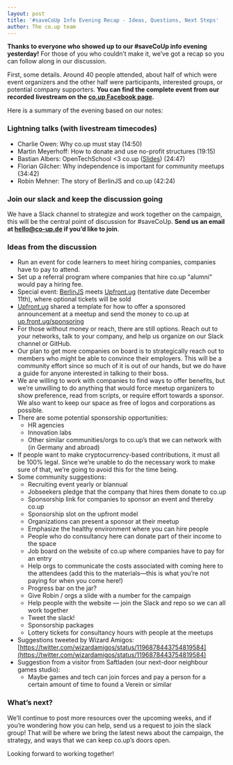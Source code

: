 ```yaml
---
layout: post
title: '#saveCoUp Info Evening Recap - Ideas, Questions, Next Steps'
author: The co.up team
---
```


**Thanks to everyone who showed up to our #saveCoUp info evening yesterday!** For those of you who couldn’t make it, we’ve got a recap so you can follow along in our discussion.

First, some details. Around 40 people attended, about half of which were event organizers and the other half were participants, interested groups, or potential company supporters. **You can find the complete event from our recorded livestream on the [co.up Facebook page](https://www.facebook.com/co.up.community/).**

Here is a summary of the evening based on our notes:

### Lightning talks (with livestream timecodes)

- Charlie Owen: Why co.up must stay (14:50)
- Martin Meyerhoff: How to donate and use no-profit structures (19:15)
- Bastian Albers: OpenTechSchool <3 co.up ([Slides](https://slides.com/bastianalbers/opentechschool-co_up/fullscreen)) (24:47)
- Florian Gilcher: Why independence is important for community meetups (34:42)
- Robin Mehner: The story of BerlinJS and co.up (42:24)

### Join our slack and keep the discussion going

We have a Slack channel to strategize and work together on the campaign, this will be the central point of discussion for #saveCoUp. **Send us an email at hello@co-up.de if you’d like to join**.

### Ideas from the discussion

- Run an event for code learners to meet hiring companies, companies have to pay to attend.
- Set up a referral program where companies that hire co.up "alumni" would pay a hiring fee.
- Special event: [BerlinJS](https://berlinjs.org/) meets [Upfront.ug](http://upfront.ug) (tentative date December 11th), where optional tickets will be sold
- [Upfront.ug](http://upfront.ug) shared a template for how to offer a sponsored announcement at a meetup and send the money to co.up at [up.front.ug/sponsoring](http://up.front.ug/sponsoring/)
- For those without money or reach, there are still options. Reach out to your networks, talk to your company, and help us organize on our Slack channel or GitHub.
- Our plan to get more companies on board is to strategically reach out to members who might be able to convince their employers. This will be a community effort since so much of it is out of our hands, but we do have a guide for anyone interested in talking to their boss.
- We are willing to work with companies to find ways to offer benefits, but we’re unwilling to do anything that would force meetup organizers to show preference, read from scripts, or require effort towards a sponsor. We also want to keep our space as free of logos and corporations as possible.
- There are some potential sponsorship opportunities:
    - HR agencies
    - Innovation labs
    - Other similar communities/orgs to co.up’s that we can network with (in Germany and abroad)
- If people want to make cryptocurrency-based contributions, it must all be 100% legal. Since we’re unable to do the necessary work to make sure of that, we’re going to avoid this for the time being.
- Some community suggestions:
    - Recruiting event yearly or biannual
    - Jobseekers pledge that the company that hires them donate to co.up
    - Sponsorship link for companies to sponsor an event and thereby co.up
    - Sponsorship slot on the upfront model
    - Organizations can present a sponsor at their meetup
    - Emphasize the healthy environment where you can hire people
    - People who do consultancy here can donate part of their income to the space
    - Job board on the website of co.up where companies have to pay for an entry
    - Help orgs to communicate the costs associated with coming here to the attendees (add this to the materials—this is what you’re not paying for when you come here!)
    - Progress bar on the jar?
    - Give Robin / orgs a slide with a number for the campaign
    - Help people with the website — join the Slack and repo so we can all work together
    - Tweet the slack!
    - Sponsorship packages
    - Lottery tickets for consultancy hours with people at the meetups
- Suggestions tweeted by Wizard Amigos: [https://twitter.com/wizardamigos/status/1196878443754819584](https://twitter.com/wizardamigos/status/1196878443754819584)
- Suggestion from a visitor from Saftladen (our next-door neighbour games studio):
    - Maybe games and tech can join forces and pay a person for a certain amount of time to found a Verein or similar

### What’s next?

We’ll continue to post more resources over the upcoming weeks, and if you’re wondering how you can help, send us a request to join the slack group! That will be where we bring the latest news about the campaign, the strategy, and ways that we can keep co.up’s doors open.

Looking forward to working together!
